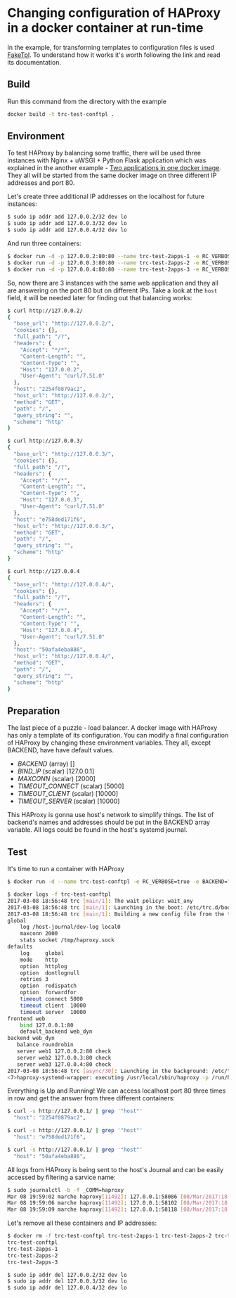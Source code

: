 # Changing configuration of HAProxy in a docker container at run-time

In the example, for transforming templates to configuration files is used [FakeTpl](https://github.com/vorakl/FakeTpl).
To understand how it works it's worth following the link and read its documentation.

## Build

Run this command from the directory with the example

```bash
docker build -t trc-test-conftpl .
```

## Environment

To test HAProxy by balancing some traffic, there will be used three instances with Nginx + uWSGI + Python Flask application which was explained in the another example - [Two applications in one docker image](https://github.com/vorakl/TrivialRC/tree/master/examples/docker-two-apps). They all will be started from the same docker image on three different IP addresses and port 80.

Let's create three additional IP addresses on the localhost for future instances:

```bash
$ sudo ip addr add 127.0.0.2/32 dev lo
$ sudo ip addr add 127.0.0.3/32 dev lo
$ sudo ip addr add 127.0.0.4/32 dev lo
```

And run three containers:

```bash
$ docker run -d -p 127.0.0.2:80:80 --name trc-test-2apps-1 -e RC_VERBOSE=true trc-test-2apps
$ docker run -d -p 127.0.0.3:80:80 --name trc-test-2apps-2 -e RC_VERBOSE=true trc-test-2apps
$ docker run -d -p 127.0.0.4:80:80 --name trc-test-2apps-3 -e RC_VERBOSE=true trc-test-2apps
```

So, now there are 3 instances with the same web application and they all are answering on the port 80 but on different IPs.
Take a look at the `host` field, it will be needed later for finding out that balancing works:

```bash
$ curl http://127.0.0.2/
{
  "base_url": "http://127.0.0.2/",
  "cookies": {},
  "full_path": "/?",
  "headers": {
    "Accept": "*/*",
    "Content-Length": "",
    "Content-Type": "",
    "Host": "127.0.0.2",
    "User-Agent": "curl/7.51.0"
  },
  "host": "2254f0879ac2",
  "host_url": "http://127.0.0.2/",
  "method": "GET",
  "path": "/",
  "query_string": "",
  "scheme": "http"
}

$ curl http://127.0.0.3/
{
  "base_url": "http://127.0.0.3/",
  "cookies": {},
  "full_path": "/?",
  "headers": {
    "Accept": "*/*",
    "Content-Length": "",
    "Content-Type": "",
    "Host": "127.0.0.3",
    "User-Agent": "curl/7.51.0"
  },
  "host": "e758ded171f6",
  "host_url": "http://127.0.0.3/",
  "method": "GET",
  "path": "/",
  "query_string": "",
  "scheme": "http"
}

$ curl http://127.0.0.4
{
  "base_url": "http://127.0.0.4/",
  "cookies": {},
  "full_path": "/?",
  "headers": {
    "Accept": "*/*",
    "Content-Length": "",
    "Content-Type": "",
    "Host": "127.0.0.4",
    "User-Agent": "curl/7.51.0"
  },
  "host": "50afa4eba886",
  "host_url": "http://127.0.0.4/",
  "method": "GET",
  "path": "/",
  "query_string": "",
  "scheme": "http"
}
```

## Preparation

The last piece of a puzzle - load balancer. 
A docker image with HAProxy has only a template of its configuration.
You can modify a final configuration of HAProxy by changing these environment variables.
They all, except BACKEND, have have default values.

* *BACKEND* (array) []
* *BIND_IP* (scalar) [127.0.0.1]
* *MAXCONN* (scalar) [2000]
* *TIMEOUT_CONNECT* (scalar) [5000]
* *TIMEOUT_CLIENT* (scalar) [10000]
* *TIMEOUT_SERVER* (scalar) [10000]

This HAProxy is gonna use host's network to simplify things. The list of backend's names and addresses should be put in the BACKEND array variable. All logs could be found in the host's systemd journal.

## Test

It's time to run a container with HAProxy

```bash
$ docker run -d --name trc-test-conftpl -e RC_VERBOSE=true -e BACKEND="([web1]=127.0.0.2 [web2]=127.0.0.3 [web3]=127.0.0.4)" --net=host -v /run/systemd/journal/:/host-journal trc-test-conftpl

$ docker logs -f trc-test-conftpl
2017-03-08 18:56:48 trc [main/1]: The wait policy: wait_any
2017-03-08 18:56:48 trc [main/1]: Launching in the boot: /etc/trc.d/boot.make-conf
2017-03-08 18:56:48 trc [main/1]: Building a new config file from the template:
global
    log /host-journal/dev-log local0
    maxconn 2000
    stats socket /tmp/haproxy.sock
defaults
    log     global
    mode    http
    option  httplog
    option  dontlognull
    retries 3
    option  redispatch
    option  forwardfor
    timeout connect 5000
    timeout client  10000
    timeout server  10000
frontend web
    bind 127.0.0.1:80
    default_backend web_dyn
backend web_dyn
   balance roundrobin
   server web1 127.0.0.2:80 check
   server web2 127.0.0.3:80 check
   server web3 127.0.0.4:80 check
2017-03-08 18:56:48 trc [async/30]: Launching in the background: /etc/trc.d/async.haproxy
<7>haproxy-systemd-wrapper: executing /usr/local/sbin/haproxy -p /run/haproxy.pid -f /usr/local/etc/haproxy/haproxy.cfg -Ds 
```

Everything is Up and Running!
We can access localhost port 80 three times in row and get the answer from three different containers:

```bash
$ curl -s http://127.0.0.1/ | grep '"host"'
  "host": "2254f0879ac2", 

$ curl -s http://127.0.0.1/ | grep '"host"'
  "host": "e758ded171f6", 

$ curl -s http://127.0.0.1/ | grep '"host"'
  "host": "50afa4eba886", 
```

All logs from HAProxy is being sent to the host's Journal and can be easily accessed by filtering a sarvice name:

```bash
$ sudo journalctl -b -f _COMM=haproxy
Mar 08 19:59:02 marche haproxy[11492]: 127.0.0.1:58086 [08/Mar/2017:18:59:02.514] web web_dyn/web1 0/0/0/2/2 200 566 - - ---- 1/1/0/1/0 0/0 "GET / HTTP/1.1"
Mar 08 19:59:06 marche haproxy[11492]: 127.0.0.1:58102 [08/Mar/2017:18:59:06.123] web web_dyn/web2 0/0/0/2/2 200 566 - - ---- 1/1/0/1/0 0/0 "GET / HTTP/1.1"
Mar 08 19:59:09 marche haproxy[11492]: 127.0.0.1:58118 [08/Mar/2017:18:59:09.474] web web_dyn/web3 0/0/0/2/2 200 566 - - ---- 1/1/0/1/0 0/0 "GET / HTTP/1.1"
```

Let's remove all these containers and IP addresses:

```bash
$ docker rm -f trc-test-conftpl trc-test-2apps-1 trc-test-2apps-2 trc-test-2apps-3
trc-test-conftpl
trc-test-2apps-1
trc-test-2apps-2
trc-test-2apps-3

$ sudo ip addr del 127.0.0.2/32 dev lo
$ sudo ip addr del 127.0.0.3/32 dev lo
$ sudo ip addr del 127.0.0.4/32 dev lo
```


